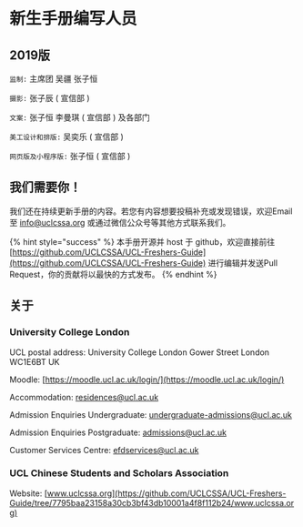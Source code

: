 # 新生手册编写人员

## 2019版

`监制:` 主席团 吴疆 张子恒

`摄影:` 张子辰 \( 宣信部 \)

`文案:` 张子恒 李曼琪 \( 宣信部 \) 及各部门

`美工设计和排版:` 吴奕乐 \( 宣信部 \)

`网页版及小程序版:` 张子恒 \( 宣信部 \)

## 我们需要你！

我们还在持续更新手册的内容。若您有内容想要投稿补充或发现错误，欢迎Email至 info@uclcssa.org 或通过微信公众号等其他方式联系我们。

{% hint style="success" %}
本手册开源并 host 于 github，欢迎直接前往 [https://github.com/UCLCSSA/UCL-Freshers-Guide](https://github.com/UCLCSSA/UCL-Freshers-Guide) 进行编辑并发送Pull Request，你的贡献将以最快的方式发布。
{% endhint %}

## 关于

### University College London

UCL postal address: University College London Gower Street London WC1E6BT UK

Moodle: [https://moodle.ucl.ac.uk/login/](https://moodle.ucl.ac.uk/login/)

Accommodation: residences@ucl.ac.uk

Admission Enquiries Undergraduate: undergraduate-admissions@ucl.ac.uk

Admission Enquiries Postgraduate: admissions@ucl.ac.uk

Customer Services Centre: efdservices@ucl.ac.uk

### UCL Chinese Students and Scholars Association

Website: [www.uclcssa.org](https://github.com/UCLCSSA/UCL-Freshers-Guide/tree/7795baa23158a30cb3bf43db10001a4f8f112b24/www.uclcssa.org)

